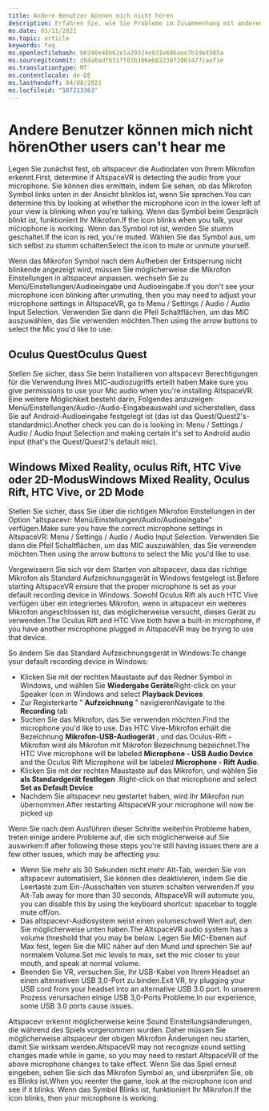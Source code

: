 ```yaml
---
title: Andere Benutzer können mich nicht hören
description: Erfahren Sie, wie Sie Probleme im Zusammenhang mit anderen Benutzern identifizieren und beheben können, die in altspacevr nicht zu hören sind.
ms.date: 03/11/2021
ms.topic: article
keywords: faq
ms.openlocfilehash: b6248e46b62e1a29324e831e686aee7b1de4505a
ms.sourcegitcommit: d84a6adf631ff02b106e682238f2861477caef1e
ms.translationtype: MT
ms.contentlocale: de-DE
ms.lasthandoff: 04/08/2021
ms.locfileid: "107213363"
---
```

# <a name="other-users-cant-hear-me"></a><span data-ttu-id="01bfe-104">Andere Benutzer können mich nicht hören</span><span class="sxs-lookup"><span data-stu-id="01bfe-104">Other users can't hear me</span></span>

<span data-ttu-id="01bfe-105">Legen Sie zunächst fest, ob altspacevr die Audiodaten von Ihrem Mikrofon erkennt.</span><span class="sxs-lookup"><span data-stu-id="01bfe-105">First, determine if AltspaceVR is detecting the audio from your microphone.</span></span> <span data-ttu-id="01bfe-106">Sie können dies ermitteln, indem Sie sehen, ob das Mikrofon Symbol links unten in der Ansicht blinklos ist, wenn Sie sprechen.</span><span class="sxs-lookup"><span data-stu-id="01bfe-106">You can determine this by looking at whether the microphone icon in the lower left of your view is blinking when you're talking.</span></span> <span data-ttu-id="01bfe-107">Wenn das Symbol beim Gespräch blinkt ist, funktioniert Ihr Mikrofon.</span><span class="sxs-lookup"><span data-stu-id="01bfe-107">If the icon blinks when you talk, your microphone is working.</span></span> <span data-ttu-id="01bfe-108">Wenn das Symbol rot ist, werden Sie stumm geschaltet.</span><span class="sxs-lookup"><span data-stu-id="01bfe-108">If the icon is red, you're muted.</span></span> <span data-ttu-id="01bfe-109">Wählen Sie das Symbol aus, um sich selbst zu stumm schalten</span><span class="sxs-lookup"><span data-stu-id="01bfe-109">Select the icon to mute or unmute yourself.</span></span>

<span data-ttu-id="01bfe-110">Wenn das Mikrofon Symbol nach dem Aufheben der Entsperrung nicht blinkende angezeigt wird, müssen Sie möglicherweise die Mikrofon Einstellungen in altspacevr anpassen. wechseln Sie zu Menü/Einstellungen/Audioeingabe und Audioeingabe.</span><span class="sxs-lookup"><span data-stu-id="01bfe-110">If you don't see your microphone icon blinking after unmuting, then you may need to adjust your microphone settings in AltspaceVR, go to Menu / Settings / Audio / Audio Input Selection.</span></span> <span data-ttu-id="01bfe-111">Verwenden Sie dann die Pfeil Schaltflächen, um das MIC auszuwählen, das Sie verwenden möchten.</span><span class="sxs-lookup"><span data-stu-id="01bfe-111">Then using the arrow buttons to select the Mic you'd like to use.</span></span>
 
## <a name="oculus-quest"></a><span data-ttu-id="01bfe-112">Oculus Quest</span><span class="sxs-lookup"><span data-stu-id="01bfe-112">Oculus Quest</span></span> 

<span data-ttu-id="01bfe-113">Stellen Sie sicher, dass Sie beim Installieren von altspacevr Berechtigungen für die Verwendung Ihres MIC-audiozugriffs erteilt haben.</span><span class="sxs-lookup"><span data-stu-id="01bfe-113">Make sure you give permissions to use your Mic audio when you're installing AltspaceVR.</span></span> <span data-ttu-id="01bfe-114">Eine weitere Möglichkeit besteht darin, Folgendes anzuzeigen: Menü/Einstellungen/Audio-/Audio-Eingabeauswahl und sicherstellen, dass Sie auf Android-Audioeingabe festgelegt ist (das ist das Quest/Quest2's-standardmic).</span><span class="sxs-lookup"><span data-stu-id="01bfe-114">Another check you can do is looking in: Menu / Settings / Audio / Audio Input Selection and making certain it's set to Android audio input (that's the Quest/Quest2's default mic).</span></span>
 
## <a name="windows-mixed-reality-oculus-rift-htc-vive-or-2d-mode"></a><span data-ttu-id="01bfe-115">Windows Mixed Reality, oculus Rift, HTC Vive oder 2D-Modus</span><span class="sxs-lookup"><span data-stu-id="01bfe-115">Windows Mixed Reality, Oculus Rift, HTC Vive, or 2D Mode</span></span>

<span data-ttu-id="01bfe-116">Stellen Sie sicher, dass Sie über die richtigen Mikrofon Einstellungen in der Option "altspacevr: Menü/Einstellungen/Audio/Audioeingabe" verfügen.</span><span class="sxs-lookup"><span data-stu-id="01bfe-116">Make sure you have the correct microphone settings in AltspaceVR: Menu / Settings / Audio / Audio Input Selection.</span></span> <span data-ttu-id="01bfe-117">Verwenden Sie dann die Pfeil Schaltflächen, um das MIC auszuwählen, das Sie verwenden möchten.</span><span class="sxs-lookup"><span data-stu-id="01bfe-117">Then using the arrow buttons to select the Mic you'd like to use.</span></span>

<span data-ttu-id="01bfe-118">Vergewissern Sie sich vor dem Starten von altspacevr, dass das richtige Mikrofon als Standard Aufzeichnungsgerät in Windows festgelegt ist.</span><span class="sxs-lookup"><span data-stu-id="01bfe-118">Before starting AltspaceVR ensure that the proper microphone is set as your default recording device in Windows.</span></span> <span data-ttu-id="01bfe-119">Sowohl Oculus Rift als auch HTC Vive verfügen über ein integriertes Mikrofon, wenn in altspacevr ein weiteres Mikrofon angeschlossen ist, das möglicherweise versucht, dieses Gerät zu verwenden.</span><span class="sxs-lookup"><span data-stu-id="01bfe-119">The Oculus Rift and HTC Vive both have a built-in microphone, if you have another microphone plugged in AltspaceVR may be trying to use that device.</span></span>
 
<span data-ttu-id="01bfe-120">So ändern Sie das Standard Aufzeichnungsgerät in Windows:</span><span class="sxs-lookup"><span data-stu-id="01bfe-120">To change your default recording device in Windows:</span></span>
* <span data-ttu-id="01bfe-121">Klicken Sie mit der rechten Maustaste auf das Redner Symbol in Windows, und wählen Sie **Wiedergabe Geräte**</span><span class="sxs-lookup"><span data-stu-id="01bfe-121">Right-click on your Speaker Icon in Windows and select **Playback Devices**</span></span>
* <span data-ttu-id="01bfe-122">Zur Registerkarte " **Aufzeichnung** " navigieren</span><span class="sxs-lookup"><span data-stu-id="01bfe-122">Navigate to the **Recording** tab</span></span>
* <span data-ttu-id="01bfe-123">Suchen Sie das Mikrofon, das Sie verwenden möchten.</span><span class="sxs-lookup"><span data-stu-id="01bfe-123">Find the microphone you'd like to use.</span></span> <span data-ttu-id="01bfe-124">Das HTC Vive-Mikrofon erhält die Bezeichnung **Mikrofon-USB-Audiogerät** , und das Oculus-Rift **-** Mikrofon wird als Mikrofon mit Mikrofon Bezeichnung bezeichnet.</span><span class="sxs-lookup"><span data-stu-id="01bfe-124">The HTC Vive microphone will be labeled **Microphone - USB Audio Device** and the Oculus Rift Microphone will be labeled **Microphone - Rift Audio**.</span></span>
* <span data-ttu-id="01bfe-125">Klicken Sie mit der rechten Maustaste auf das Mikrofon, und wählen Sie **als Standardgerät festlegen** .</span><span class="sxs-lookup"><span data-stu-id="01bfe-125">Right-click on that microphone and select **Set as Default Device**</span></span>
* <span data-ttu-id="01bfe-126">Nachdem Sie altspacevr neu gestartet haben, wird Ihr Mikrofon nun übernommen.</span><span class="sxs-lookup"><span data-stu-id="01bfe-126">After restarting AltspaceVR your microphone will now be picked up</span></span>
 
<span data-ttu-id="01bfe-127">Wenn Sie nach dem Ausführen dieser Schritte weiterhin Probleme haben, treten einige andere Probleme auf, die sich möglicherweise auf Sie auswirken:</span><span class="sxs-lookup"><span data-stu-id="01bfe-127">If after following these steps you're still having issues there are a few other issues, which may be affecting you:</span></span>
* <span data-ttu-id="01bfe-128">Wenn Sie mehr als 30 Sekunden nicht mehr Alt-Tab, werden Sie von altspacevr automatisiert, Sie können dies deaktivieren, indem Sie die Leertaste zum Ein-/Ausschalten von stumm schalten verwenden.</span><span class="sxs-lookup"><span data-stu-id="01bfe-128">If you Alt-Tab away for more than 30 seconds, AltspaceVR will automute you, you can disable this by using the keyboard shortcut: spacebar to toggle mute off/on.</span></span>
* <span data-ttu-id="01bfe-129">Das altspacevr-Audiosystem weist einen volumeschwell Wert auf, den Sie möglicherweise unten haben.</span><span class="sxs-lookup"><span data-stu-id="01bfe-129">The AltspaceVR audio system has a volume threshold that you may be below.</span></span> <span data-ttu-id="01bfe-130">Legen Sie MIC-Ebenen auf Max fest, legen Sie die MIC näher auf den Mund und sprechen Sie auf normalem Volume.</span><span class="sxs-lookup"><span data-stu-id="01bfe-130">Set mic levels to max, set the mic closer to your mouth, and speak at normal volume.</span></span>
* <span data-ttu-id="01bfe-131">Beenden Sie VR, versuchen Sie, Ihr USB-Kabel von Ihrem Headset an einen alternativen USB 3,0-Port zu binden.</span><span class="sxs-lookup"><span data-stu-id="01bfe-131">Exit VR, try plugging your USB cord from your headset into an alternative USB 3.0 port.</span></span> <span data-ttu-id="01bfe-132">In unserem Prozess verursachen einige USB 3,0-Ports Probleme.</span><span class="sxs-lookup"><span data-stu-id="01bfe-132">In our experience, some USB 3.0 ports cause issues.</span></span>

<span data-ttu-id="01bfe-133">Altspacevr erkennt möglicherweise keine Sound Einstellungsänderungen, die während des Spiels vorgenommen wurden. Daher müssen Sie möglicherweise altspacevr der obigen Mikrofon Änderungen neu starten, damit Sie wirksam werden.</span><span class="sxs-lookup"><span data-stu-id="01bfe-133">AltspaceVR may not recognize sound setting changes made while in game, so you may need to restart AltspaceVR of the above microphone changes to take effect.</span></span>  <span data-ttu-id="01bfe-134">Wenn Sie das Spiel erneut eingeben, sehen Sie sich das Mikrofon Symbol an, und überprüfen Sie, ob es Blinks ist.</span><span class="sxs-lookup"><span data-stu-id="01bfe-134">When you reenter the game, look at the microphone icon and see if it blinks.</span></span> <span data-ttu-id="01bfe-135">Wenn das Symbol Blinks ist, funktioniert Ihr Mikrofon.</span><span class="sxs-lookup"><span data-stu-id="01bfe-135">If the icon blinks, then your microphone is working.</span></span>